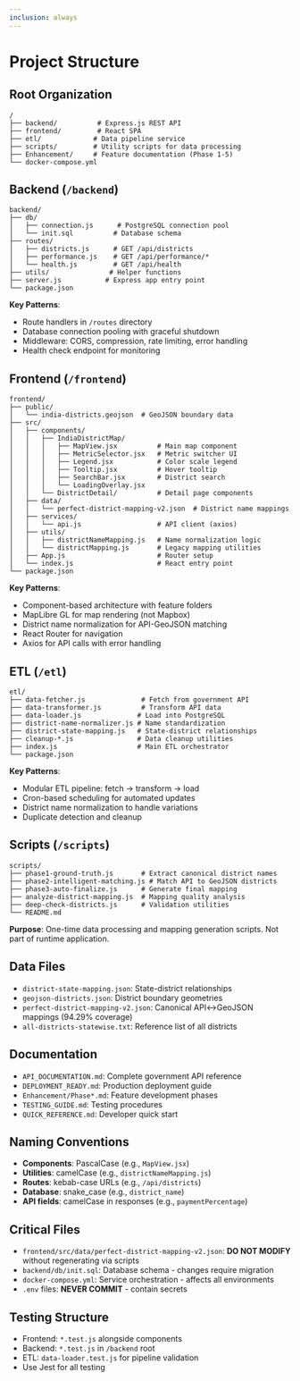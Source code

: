 ```yaml
---
inclusion: always
---
```


# Project Structure

## Root Organization

```
/
├── backend/          # Express.js REST API
├── frontend/         # React SPA
├── etl/             # Data pipeline service
├── scripts/         # Utility scripts for data processing
├── Enhancement/     # Feature documentation (Phase 1-5)
└── docker-compose.yml
```

## Backend (`/backend`)

```
backend/
├── db/
│   ├── connection.js      # PostgreSQL connection pool
│   └── init.sql          # Database schema
├── routes/
│   ├── districts.js      # GET /api/districts
│   ├── performance.js    # GET /api/performance/*
│   └── health.js         # GET /api/health
├── utils/               # Helper functions
├── server.js           # Express app entry point
└── package.json
```

**Key Patterns**:
- Route handlers in `/routes` directory
- Database connection pooling with graceful shutdown
- Middleware: CORS, compression, rate limiting, error handling
- Health check endpoint for monitoring

## Frontend (`/frontend`)

```
frontend/
├── public/
│   └── india-districts.geojson  # GeoJSON boundary data
├── src/
│   ├── components/
│   │   ├── IndiaDistrictMap/
│   │   │   ├── MapView.jsx          # Main map component
│   │   │   ├── MetricSelector.jsx   # Metric switcher UI
│   │   │   ├── Legend.jsx           # Color scale legend
│   │   │   ├── Tooltip.jsx          # Hover tooltip
│   │   │   ├── SearchBar.jsx        # District search
│   │   │   └── LoadingOverlay.jsx
│   │   └── DistrictDetail/          # Detail page components
│   ├── data/
│   │   └── perfect-district-mapping-v2.json  # District name mappings
│   ├── services/
│   │   └── api.js                   # API client (axios)
│   ├── utils/
│   │   ├── districtNameMapping.js   # Name normalization logic
│   │   └── districtMapping.js       # Legacy mapping utilities
│   ├── App.js                       # Router setup
│   └── index.js                     # React entry point
└── package.json
```

**Key Patterns**:
- Component-based architecture with feature folders
- MapLibre GL for map rendering (not Mapbox)
- District name normalization for API-GeoJSON matching
- React Router for navigation
- Axios for API calls with error handling

## ETL (`/etl`)

```
etl/
├── data-fetcher.js              # Fetch from government API
├── data-transformer.js          # Transform API data
├── data-loader.js              # Load into PostgreSQL
├── district-name-normalizer.js # Name standardization
├── district-state-mapping.js   # State-district relationships
├── cleanup-*.js                # Data cleanup utilities
├── index.js                    # Main ETL orchestrator
└── package.json
```

**Key Patterns**:
- Modular ETL pipeline: fetch → transform → load
- Cron-based scheduling for automated updates
- District name normalization to handle variations
- Duplicate detection and cleanup

## Scripts (`/scripts`)

```
scripts/
├── phase1-ground-truth.js       # Extract canonical district names
├── phase2-intelligent-matching.js # Match API to GeoJSON districts
├── phase3-auto-finalize.js      # Generate final mapping
├── analyze-district-mapping.js  # Mapping quality analysis
├── deep-check-districts.js      # Validation utilities
└── README.md
```

**Purpose**: One-time data processing and mapping generation scripts. Not part of runtime application.

## Data Files

- `district-state-mapping.json`: State-district relationships
- `geojson-districts.json`: District boundary geometries
- `perfect-district-mapping-v2.json`: Canonical API↔GeoJSON mappings (94.29% coverage)
- `all-districts-statewise.txt`: Reference list of all districts

## Documentation

- `API_DOCUMENTATION.md`: Complete government API reference
- `DEPLOYMENT_READY.md`: Production deployment guide
- `Enhancement/Phase*.md`: Feature development phases
- `TESTING_GUIDE.md`: Testing procedures
- `QUICK_REFERENCE.md`: Developer quick start

## Naming Conventions

- **Components**: PascalCase (e.g., `MapView.jsx`)
- **Utilities**: camelCase (e.g., `districtNameMapping.js`)
- **Routes**: kebab-case URLs (e.g., `/api/districts`)
- **Database**: snake_case (e.g., `district_name`)
- **API fields**: camelCase in responses (e.g., `paymentPercentage`)

## Critical Files

- `frontend/src/data/perfect-district-mapping-v2.json`: **DO NOT MODIFY** without regenerating via scripts
- `backend/db/init.sql`: Database schema - changes require migration
- `docker-compose.yml`: Service orchestration - affects all environments
- `.env` files: **NEVER COMMIT** - contain secrets

## Testing Structure

- Frontend: `*.test.js` alongside components
- Backend: `*.test.js` in `/backend` root
- ETL: `data-loader.test.js` for pipeline validation
- Use Jest for all testing
